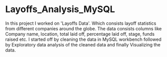 # Layoffs_Analysis_MySQL

In this project I worked on 'Layoffs Data'. Which consists layoff statistics from different companies around the globe. The data consists columns like Company name, location, total laid off, percentage laid off, stage, funds raised etc. 
I started off by cleaning the data in MySQL workbench followed by Exploratory data analysis of the cleaned data and finally Visualizing the data. 
